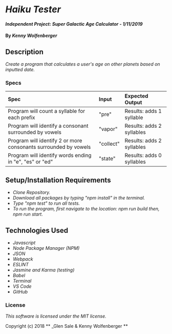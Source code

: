 #  _Haiku Tester_

#### _Independent Project: Super Galactic Age Calculator - 1/11/2019_

#### By _**Kenny Wolfenberger**_

## Description

_Create a program that calculates a user's age on other planets based on inputted date._


### Specs
| Spec | Input |  Expected Output  |
| :-------------    | :------------- | :------------- | 
| Program will count a syllable for each prefix | "pre" |  Results: adds 1 syllable  |
| Program will identify a consonant surrounded by vowels | "vapor" |  Results: adds 2 syllables  |
| Program will identify 2 or more consonants surrounded by vowels | "collect" |  Results: adds 2 syllables  |
| Program will identify words ending in "e", "es" or "ed" | "state" |  Results: adds 0 syllables  |

## Setup/Installation Requirements
* _Clone Repository._
* _Download all packages by typing "npm install" in the terminal._
* _Type "npm test" to run all tests._
* _To run the program, first navigate to the location: npm run build then, npm run start._




## Technologies Used
* _Javascript_
* _Node Package Manager (NPM)_
* _JSON_
* _Webpack_
* _ESLINT_
* _Jasmine and Karma (testing)_
* _Babel_
* _Terminal_
* _VS Code_
* _GitHub_


### License

*This software is licensed under the MIT license.*

Copyright (c) 2018 ** _Glen Sale & Kenny Wolfenberger **
